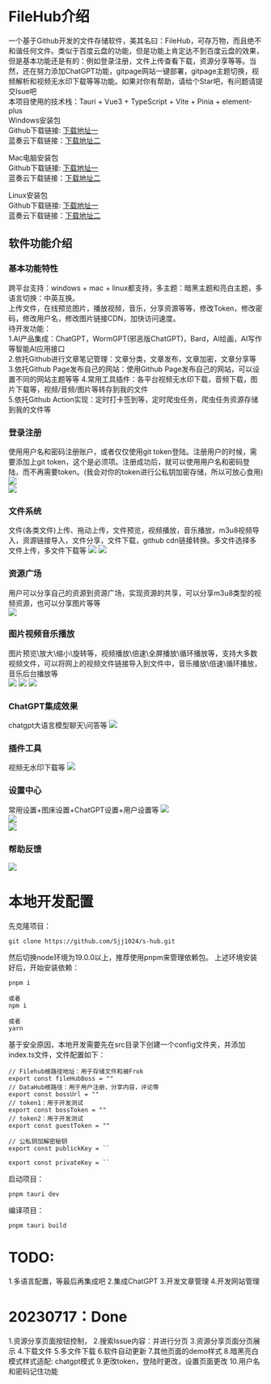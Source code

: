 # FileHub介绍
一个基于Github开发的文件存储软件，美其名曰：FileHub，可存万物，而且绝不和谐任何文件。类似于百度云盘的功能，但是功能上肯定达不到百度云盘的效果，但是基本功能还是有的：例如登录注册，文件上传查看下载，资源分享等等。当然，还在努力添加ChatGPT功能，gitpage网站一键部署，gitpage主题切换，视频解析和视频无水印下载等等功能。如果对你有帮助，请给个Star吧，有问题请提交Isue吧  
本项目使用的技术栈：Tauri + Vue3 + TypeScript + Vite + Pinia + element-plus  
Windows安装包  
Github下载链接: [下载地址一](https://Sjj1024.github.io/FileHub/root/Filehub包/FileHub_0.0.1_x64_zh-CN.msi)  
蓝奏云下载链接：[下载地址二](https://wwlu.lanzouq.com/iGckQ13n0ohe)
  
Mac电脑安装包  
Github下载链接: [下载地址一](https://Sjj1024.github.io/FileHub/root/Filehub包/FileHub_0.0.1_x64.dmg)  
蓝奏云下载链接：[下载地址二](https://wwlu.lanzouq.com/irHWY13n0nyf)
  
Linux安装包  
Github下载链接: [下载地址一](https://wwlu.lanzouq.com/iMGYD13n0o7ehttps://Sjj1024.github.io/FileHub/root/Filehub包/file-hub_0.0.1_amd64.deb)  
蓝奏云下载链接：[下载地址二](https://wwlu.lanzouq.com/iMGYD13n0o7e)


## 软件功能介绍
### 基本功能特性
跨平台支持：windows + mac + linux都支持，多主题：暗黑主题和亮白主题，多语言切换：中英互换。   
上传文件，在线预览图片，播放视频，音乐，分享资源等等，修改Token，修改密码，修改用户名，修改图片链接CDN，加快访问速度。     
待开发功能：  
1.AI产品集成：ChatGPT，WormGPT(邪恶版ChatGPT)，Bard，AI绘画，AI写作等智能AI应用接口  
2.依托Github进行文章笔记管理：文章分类，文章发布，文章加密，文章分享等  
3.依托Github Page发布自己的网站：使用Github Page发布自己的网站，可以设置不同的网站主题等等
4.常用工具插件：各平台视频无水印下载，音频下载，图片下载等，视频/音频/图片等转存到我的文件  
5.依托Github Action实现：定时打卡签到等，定时爬虫任务，爬虫任务资源存储到我的文件等  

### 登录注册  
使用用户名和密码注册账户，或者仅仅使用git token登陆。注册用户的时候，需要添加上git token，这个是必须项。注册成功后，就可以使用用户名和密码登陆，而不再需要token。(我会对你的token进行公私钥加密存储，所以可放心食用)
![](https://cdn.staticaly.com/gh/1024huijia/QingChunMeizi@master/20230720/image.2uh6124tv4a0.webp)  
![](https://cdn.staticaly.com/gh/1024huijia/QingChunMeizi@master/20230726/image.3p83ldepb780.webp)  


### 文件系统  
文件(各类文件)上传、拖动上传，文件预览，视频播放，音乐播放，m3u8视频导入，资源链接导入，文件分享，文件下载，github cdn链接转换。多文件选择多文件上传，多文件下载等
![](https://cdn.staticaly.com/gh/1024huijia/QingChunMeizi@master/20230720/image.4ikm9oo3l3m0.webp)
![](https://cdn.staticaly.com/gh/1024huijia/QingChunMeizi@master/20230720/image.5nlodjb062c0.webp)

### 资源广场  
用户可以分享自己的资源到资源广场，实现资源的共享，可以分享m3u8类型的视频资源，也可以分享图片等等  
![](https://cdn.staticaly.com/gh/1024huijia/QingChunMeizi@master/20230726/image.7lcpf67knyo0.webp)

### 图片视频音乐播放  
图片预览\放大\缩小\旋转等，视频播放\倍速\全屏播放\循环播放等，支持大多数视频文件，可以将网上的视频文件链接导入到文件中，音乐播放\倍速\循环播放，音乐后台播放等   
![](https://cdn.staticaly.com/gh/1024huijia/QingChunMeizi@master/20230720/image.69xjc9jm1800.webp)
![](https://cdn.staticaly.com/gh/1024huijia/QingChunMeizi@master/20230720/image.26skfpadn5og.webp)
![](https://cdn.staticaly.com/gh/1024huijia/QingChunMeizi@master/20230720/image.2whu0rbw5la0.webp)  

### ChatGPT集成效果
chatgpt大语言模型聊天\问答等
![](https://cdn.staticaly.com/gh/1024huijia/QingChunMeizi@master/20230720/image.32nkp0ib2r20.webp)  


### 插件工具  
视频无水印下载等
![](https://cdn.staticaly.com/gh/1024huijia/QingChunMeizi@master/20230726/image.61j93kheyy80.webp)  

### 设置中心   
常用设置+图床设置+ChatGPT设置+用户设置等
![](https://cdn.staticaly.com/gh/1024huijia/QingChunMeizi@master/20230726/image.7ifcl62dqew0.webp)  
![](https://cdn.staticaly.com/gh/1024huijia/QingChunMeizi@master/20230726/image.2myajqua1sy0.webp)  
![](https://cdn.staticaly.com/gh/1024huijia/QingChunMeizi@master/20230726/image.9e8nookw6o0.webp)  

### 帮助反馈  
![](https://cdn.staticaly.com/gh/1024huijia/QingChunMeizi@master/20230726/image.2umhfyy4khq0.webp)


# 本地开发配置
先克隆项目：
```
git clone https://github.com/Sjj1024/s-hub.git
```

然后切换node环境为19.0.0以上，推荐使用pnpm来管理依赖包。
上述环境安装好后，开始安装依赖：
```
pnpm i

或者
npm i

或者
yarn
```


基于安全原因，本地开发需要先在src目录下创建一个config文件夹，并添加index.ts文件，文件配置如下：
```
// Filehub根路径地址：用于存储文件和被Frok
export const fileHubBoss = ""
// DataHub根路径：用于用户注册，分享内容，评论等
export const bossUrl = ""
// token1：用于开发测试
export const bossToken = ""
// token2：用于开发测试
export const guestToken = ""

// 公私钥加解密秘钥
export const publickKey = ``

export const privateKey = ``
```

启动项目：
```
pnpm tauri dev
```

编译项目：
```
pnpm tauri build
```


# TODO:
1.多语言配置，等最后再集成吧
2.集成ChatGPT
3.开发文章管理
4.开发网站管理



# 20230717：Done
1.资源分享页面按钮控制，
2.搜索Issue内容：并进行分页
3.资源分享页面分页展示
4.下载文件
5.多文件下载
6.软件自动更新
7.其他页面的demo样式
8.暗黑亮白模式样式适配: chatgpt模式
9.更改token，登陆时更改，设置页面更改
10.用户名和密码记住功能